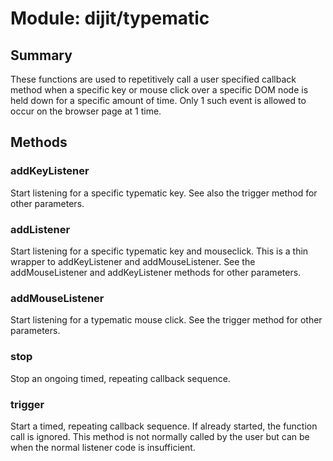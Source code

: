 # Module: dijit/typematic

## Summary

These functions are used to repetitively call a user specified callback
method when a specific key or mouse click over a specific DOM node is
held down for a specific amount of time.
Only 1 such event is allowed to occur on the browser page at 1 time.
## Methods

### addKeyListener
Start listening for a specific typematic key.
See also the trigger method for other parameters.

### addListener
Start listening for a specific typematic key and mouseclick.
This is a thin wrapper to addKeyListener and addMouseListener.
See the addMouseListener and addKeyListener methods for other parameters.

### addMouseListener
Start listening for a typematic mouse click.
See the trigger method for other parameters.

### stop
Stop an ongoing timed, repeating callback sequence.

### trigger
Start a timed, repeating callback sequence.
If already started, the function call is ignored.
This method is not normally called by the user but can be
when the normal listener code is insufficient.

